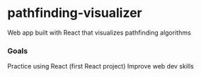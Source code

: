 # pathfinding-visualizer
Web app built with React that visualizes pathfinding algorithms

### Goals  
Practice using React (first React project)
Improve web dev skills